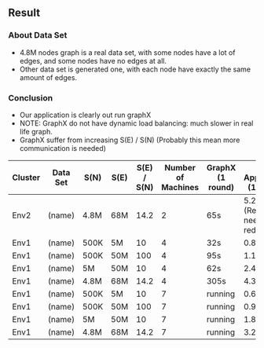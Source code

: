 ## Result

###  About Data Set
+ 4.8M nodes graph is a real data set, with some nodes have a lot of edges, and some nodes have no edges at all.
+ Other data set is generated one, with each node have exactly the same amount of edges.

### Conclusion

+ Our application is clearly out run graphX
+ NOTE: GraphX do not have dynamic load balancing: much slower in real life graph.
+ GraphX suffer from increasing S(E) / S(N) (Probably this mean more communication is needed)

| Cluster | Data Set | S(N) | S(E) | S(E) / S(N) | Number of Machines | GraphX (1 round) | Our Application (1 round)        |
|---------|----------|------|------|-------------|--------------------|------------------|----------------------------------|
| Env2    | (name)   | 4.8M | 68M  | 14.2        | 2                  | 65s              | 5.2s (Result lost, need to redo) |
| Env1    | (name)   | 500K | 5M   | 10          | 4                  | 32s              | 0.88s                            |
| Env1    | (name)   | 500K | 50M  | 100         | 4                  | 95s              | 1.18s                            |
| Env1    | (name)   | 5M   | 50M  | 10          | 4                  | 62s              | 2.45s                            |
| Env1    | (name)   | 4.8M | 68M  | 14.2        | 4                  | 305s             | 4.31s                            |
| Env1    | (name)   | 500K | 5M   | 10          | 7                  | running          | 0.65s                            |
| Env1    | (name)   | 500K | 50M  | 100         | 7                  | running          | 0.95s                            |
| Env1    | (name)   | 5M   | 50M  | 10          | 7                  | running          | 1.88s                            |
| Env1    | (name)   | 4.8M | 68M  | 14.2        | 7                  | running          | 3.25s                            |